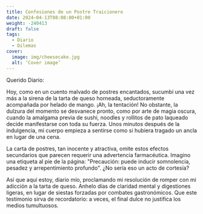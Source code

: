 ```yaml
---
title: Confesiones de un Postre Traicionero
date: 2024–04-13T08:08:00+01:00
weight: -240413
draft: false
tags:
  - Diario
  - Dilemas
cover:
  image: img/cheesecake.jpg
  alt: ‘Cover image’
---
```


Querido Diario:

Hoy, como en un cuento malvado de postres encantados, sucumbí una vez más a la sirena de la tarta de queso horneada, seductoramente acompañada por helado de mango. ¡Ah, la tentación! No obstante, la dulzura del momento se desvanece pronto, como por arte de magia oscura, cuando la amalgama previa de sushi, noodles y rollitos de pato laqueado decide manifestarse con toda su fuerza. Unos minutos después de la indulgencia, mi cuerpo empieza a sentirse como si hubiera tragado un ancla en lugar de una cena.

La carta de postres, tan inocente y atractiva, omite estos efectos secundarios que parecen requerir una advertencia farmacéutica. Imagino una etiqueta al pie de la página: "Precaución: puede inducir somnolencia, pesadez y arrepentimiento profundo". ¿No sería eso un acto de cortesía?

Así que aquí estoy, diario mío, proclamando mi resolución de romper con mi adicción a la tarta de queso. Anhelo días de claridad mental y digestiones ligeras, en lugar de siestas forzadas por combates gastronómicos. Que este testimonio sirva de recordatorio: a veces, el final dulce no justifica los medios tumultuosos.
